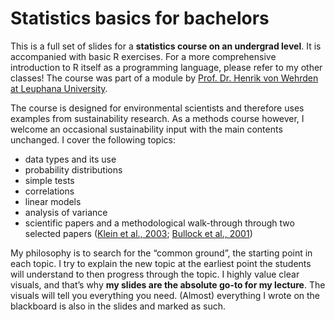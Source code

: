 # Statistics basics for bachelors

This is a full set of slides for a **statistics course on an undergrad level**. It is accompanied with basic R exercises. For a more comprehensive introduction to R itself as a programming language, please refer to my other classes! The course was part of a module by [Prof. Dr. Henrik von Wehrden at Leuphana University](https://henrikvonwehrden.leuphana.de).  

The course is designed for environmental scientists and therefore uses examples from sustainability research. As a methods course however, I welcome an occasional sustainability input with the main contents unchanged. I cover the following topics:
* data types and its use
* probability distributions
* simple tests
* correlations
* linear models
* analysis of variance
* scientific papers and a methodological walk-through through two selected papers ([Klein et al., 2003](https://royalsocietypublishing.org/doi/abs/10.1098/rspb.2002.2306); [Bullock et al., 2001](https://onlinelibrary.wiley.com/doi/abs/10.1046/j.1461-0248.2001.00215.x))


My philosophy is to search for the “common ground”, the starting point in each topic. I try to explain the new topic at the earliest point the students will understand to then progress through the topic. I highly value clear visuals, and that’s why **my slides are the absolute go-to for my lecture**. The visuals will tell you everything you need.
(Almost) everything I wrote on the blackboard is also in the slides and marked as such.
